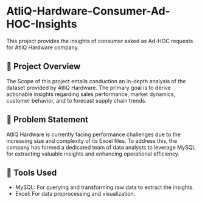 # AtliQ-Hardware-Consumer-Ad-HOC-Insights
This project provides the insights of consumer asked as Ad-HOC requests for AtliQ Hardware company.

## 📌 Project Overview
The Scope of this project entails conduction an in-depth analysis of the dataset provided by AtliQ Hardware. The primary goal is to derive actionable insights regarding sales performance, market dynamics, customer behavior, and to forecast supply chain trends.

## 📌 Problem Statement
AtliQ Hardware is currently facing performance challenges due to the increasing size and complexity of its Excel files. To address this, the company has formed a dedicated team of data analysts to leverage MySQL for extracting valuable insights and enhancing operational efficiency.

## 📌 Tools Used
- MySQL: For querying and transforming raw data to extract the insights.
- Excel: For data preprocessing and visualization.

